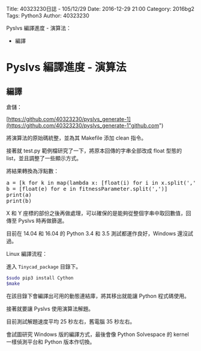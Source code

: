 Title: 40323230日誌 - 105/12/29
Date: 2016-12-29 21:00
Category: 2016bg2
Tags: Python3
Author: 40323230

Pyslvs 編譯進度 - 演算法：

* 編譯

<!-- PELICAN_END_SUMMARY -->

Pyslvs 編譯進度 - 演算法
===

編譯
---

倉儲：

[https://github.com/40323230/pyslvs_generate-1](https://github.com/40323230/pyslvs_generate-1"github.com")

將演算法的原始碼統整，並為其 Makefile 添加 clean 指令。

接著就 test.py 範例檔研究了一下，將原本回傳的字串全部改成 float 型態的 list，並且調整了一些顯示方式。

將結果轉換為浮點數：

<pre class="brush: python">
a = [k for k in map(lambda x: [float(i) for i in x.split(',')[1::]],[e for e in time_and_fitness.split(';')[0:-1]])]
b = [float(e) for e in fitnessParameter.split(',')]
print(a)
print(b)
</pre>

X 和 Y 座標的部份之後再做處理，可以確保的是能夠從整個字串中取回數值，回傳至 Pyslvs 時再做篩選。

目前在 14.04 和 16.04 的 Python 3.4 和 3.5 測試都運作良好，Windows 還沒試過。

Linux 編譯流程：

進入 `Tinycad_package` 目錄下。

```bash
$sudo pip3 install Cython
$make
```

在該目錄下會編譯出可用的動態連結庫，將其移出就能讓 Python 程式碼使用。

接著就要讓 Pyslvs 使用演算法解題。

目前測試解題速度平均 25 秒左右，舊電腦 35 秒左右。

會試圖研究 Windows 版的編譯方式，最後會像 Python Solvespace 的 kernel 一樣偵測平台和 Python 版本作切換。